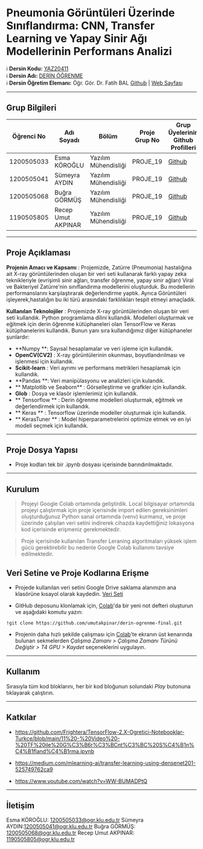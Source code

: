 # Pneumonia Görüntüleri Üzerinde Sınıflandırma: CNN, Transfer Learning ve Yapay Sinir Ağı Modellerinin Performans Analizi

:information_source: **Dersin Kodu:** [YAZ20411](https://ebp.klu.edu.tr/Ders/dersDetay/YAZ20411/716026/tr)  
:information_source: **Dersin Adı:** [DERİN ÖĞRENME](https://ebp.klu.edu.tr/Ders/dersDetay/YAZ20411/716026/tr)  
:information_source: **Dersin Öğretim Elemanı:** Öğr. Gör. Dr. Fatih BAL  [Github](https://github.com/balfatih)   |    [Web Sayfası](https://balfatih.github.io/)
   
---

## Grup Bilgileri

| Öğrenci No | Adı Soyadı           | Bölüm          		   | Proje Grup No | Grup Üyelerinin Github Profilleri                 |
|------------|----------------------|--------------------------|---------------|---------------------------------------------------|
|1200505033  | Esma KÖROĞLU		    | Yazılım Mühendisliği     | PROJE_19       | [Github](https://github.com/esmakrgl)            |
|1200505041  | Sümeyra AYDIN        | Yazılım Mühendisliği     | PROJE_19       | [Github](https://github.com/balfatih)            |
|1200505068  | Buğra GÖRMÜŞ         | Yazılım Mühendisliği     | PROJE_19       | [Github](https://github.com/bugragormus)         |
|1190505805  | Recep Umut AKPINAR   | Yazılım Mühendisliği     | PROJE_19       | [Github](https://github.com/umutakpinar)         |

---

## Proje Açıklaması

**Projenin Amacı ve Kapsamı** : Projemizde, Zatürre (Pneumonia) hastalığına ait X-ray görüntülerinden oluşan bir veri seti kullanarak farklı yapay zeka teknikleriyle (evrişimli sinir ağları, transfer öğrenme, yapay sinir ağları)  Viral ve Bakteriyel Zatürre'nin sınıflandırma modellerini oluşturduk. Bu modellerin performanslarını karşılaştırarak değerlendirme yaptık. Ayrıca Görüntüleri işleyerek,hastalığın bu iki türü arasındaki farklılıkları tespit etmeyi amaçladık.

**Kullanılan Teknolojiler** : Projemizde X-ray görüntülerinden oluşan bir veri seti kullandık. Python programlama dilini kullandık. Modelleri oluşturmak ve eğitmek için derin öğrenme kütüphaneleri olan TensorFlow ve Keras kütüphanelerini kullandık. Bunun yanı sıra kullandığımız diğer kütüphaneler şunlardır:

- **Numpy **: Sayısal hesaplamalar ve veri işleme için kullandık.
- **OpenCV(CV2)** : X-ray görüntülerinin okunması, boyutlandırılması ve işlenmesi için kullandık.
- **Scikit-learn** : Veri ayrımı ve performans metrikleri hesaplamak için kullandık.
- **Pandas **: Veri manipülasyonu ve analizleri için kulandık.
- ** Matplotlib ve Seaborn** : Görselleştirme ve grafkler için kullandık.
- **Glob** : Dosya ve klasör işlemlerimiz için kullandık.
- ** Tensorflow ** : Derin öğrenme modelleri oluşturmak, eğitmek ve değerlendirmek için kullandık.
- ** Keras ** : Tensorflow üzerinde modeller oluşturmak için kullandık.
- ** KerasTuner ** : Model hiperparametrelerini optimize etmek ve en iyi modeli seçmek için kullandık.
---

## Proje Dosya Yapısı

- Proje kodları tek bir .ipynb dosyası içerisinde barındırılmaktadır.

---

## Kurulum
> Projeyi Google Colab ortamında geliştirdik. Local bilgisayar ortamında projeyi çalıştırmak için proje içerisinde import edilen gereksinimleri oluşturduğunuz Python sanal ortamında (venv) kurmanız, ve proje üzerinde çalışılan veri setini indirerek cihazda kaydettiğiniz lokasyona kod içerisinde erişmeniz gerekmektedir.

> Proje içerisinde kullanılan Transfer Leraning algoritmaları yüksek işlem gücü  gerektirebilir bu nedenle Google Colab kullanımı tavsiye edilmektedir.

## Veri Setine ve Proje Kodlarına Erişme

- Projede kullanılan veri setini Google Drive saklama alanınızın ana klasörüne kısayol olarak kaydedin. [Veri Seti](https://drive.google.com/drive/folders/1N3n4GOmIJzg83cq5je_XlEbdziBYHFLs?usp=share_link "Veri Seti")

- GitHub deposunu klonlamak için, [Colab](https://colab.research.google.com "Colab")'da bir yeni not defteri oluşturun ve aşağıdaki komutu yazın:

```shell
!git clone https://github.com/umutakpinar/derin-ogrenme-final.git
```

- Projenin daha hızlı şekilde çalışması için [Colab](https://colab.research.google.com "Colab")'te ekranın üst kenarında bulunan sekmelerden *Çalışma Zamanı > Çalışma Zamanı Türünü Değiştir > T4 GPU > Kaydet* seçeneklerini uygulayın.

---

## Kullanım

Sırasıyla tüm kod bloklarını, her bir kod bloğunun solundaki *Play* butonuna tıklayarak çalıştırın. 

---

## Katkılar

- https://github.com/Frightera/TensorFlow-2.X-Ogretici-Notebooklar-Turkce/blob/main/11%20-%20Video%20-%20TF%20ile%20G%C3%B6r%C3%BCnt%C3%BC%20S%C4%B1n%C4%B1fland%C4%B1rma.ipynb

- https://medium.com/mlearning-ai/transfer-learning-using-densenet201-525749762ca9

- https://www.youtube.com/watch?v=WW-BUMADPtQ

---

## İletişim

Esma KÖROĞLU: 1200505033@ogr.klu.edu.tr
Sümeyra AYDIN:1200505041@ogr.klu.edu.tr
Buğra GÖRMÜŞ: 1200505068@ogr.klu.edu.tr
Recep Umut AKPINAR: 1190505805@ogr.klu.edu.tr
